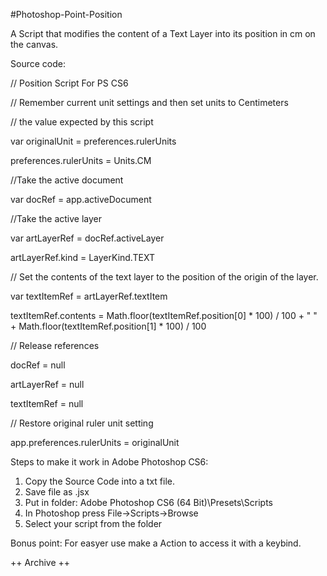 #Photoshop-Point-Position

A Script that modifies the content of a Text Layer into its position in cm on the canvas.

Source code:

// Position Script For PS CS6 

// Remember current unit settings and then set units to Centimeters

// the value expected by this script

var originalUnit = preferences.rulerUnits

preferences.rulerUnits = Units.CM

//Take the active document

var docRef = app.activeDocument

//Take the active layer

var artLayerRef = docRef.activeLayer

artLayerRef.kind = LayerKind.TEXT

// Set the contents of the text layer to the position of the origin of the layer.

var textItemRef = artLayerRef.textItem

textItemRef.contents = Math.floor(textItemRef.position[0] * 100) / 100 + " " + Math.floor(textItemRef.position[1] * 100) / 100

// Release references

docRef = null

artLayerRef = null

textItemRef = null

// Restore original ruler unit setting

app.preferences.rulerUnits = originalUnit

Steps to make it work in Adobe Photoshop CS6:
  1. Copy the Source Code into a txt file.
  2. Save file as .jsx
  3. Put in folder: Adobe Photoshop CS6 (64 Bit)\Presets\Scripts
  4. In Photoshop press File->Scripts->Browse
  5. Select your script from the folder
  
Bonus point: For easyer use make a Action to access it with a keybind.

++ Archive ++
